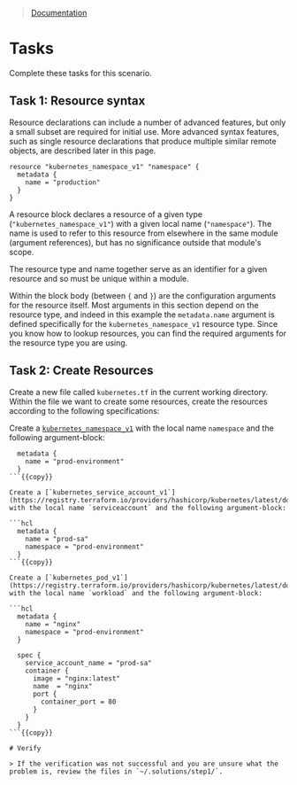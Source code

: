 > [Documentation](https://opentofu.org/docs/language/resources/syntax/)

# Tasks

Complete these tasks for this scenario. 

## Task 1: Resource syntax


Resource declarations can include a number of advanced features, but only a small subset are required for initial use. More advanced syntax features, such as single resource declarations that produce multiple similar remote objects, are described later in this page.

```hcl
resource "kubernetes_namespace_v1" "namespace" {
  metadata {
    name = "production"
  }
}
```

A resource block declares a resource of a given type (`"kubernetes_namespace_v1"`) with a given local name (`"namespace"`). The name is used to refer to this resource from elsewhere in the same module (argument references), but has no significance outside that module's scope.

The resource type and name together serve as an identifier for a given resource and so must be unique within a module.

Within the block body (between `{` and `}`) are the configuration arguments for the resource itself. Most arguments in this section depend on the resource type, and indeed in this example the `metadata.name` argument is defined specifically for the `kubernetes_namespace_v1` resource type. Since you know how to lookup resources, you can find the required arguments for the resource type you are using.


## Task 2: Create Resources

Create a new file called `kubernetes.tf` in the current working directory. Within the file we want to create some resources, create the resources according to the following specifications:

Create a [`kubernetes_namespace_v1`](https://registry.terraform.io/providers/hashicorp/kubernetes/latest/docs/resources/namespace_v1) with the local name `namespace` and the following argument-block:

```hcl
  metadata {
    name = "prod-environment"
  }
```{{copy}}

Create a [`kubernetes_service_account_v1`](https://registry.terraform.io/providers/hashicorp/kubernetes/latest/docs/resources/service_account_v1) with the local name `serviceaccount` and the following argument-block:

```hcl
  metadata {
    name = "prod-sa"
    namespace = "prod-environment"
  }
```{{copy}}

Create a [`kubernetes_pod_v1`](https://registry.terraform.io/providers/hashicorp/kubernetes/latest/docs/resources/pod_v1) with the local name `workload` and the following argument-block:

```hcl
  metadata {
    name = "nginx"
    namespace = "prod-environment"
  }
  
  spec {
    service_account_name = "prod-sa"
    container {
      image = "nginx:latest"
      name  = "nginx"
      port {
        container_port = 80
      }
    }
  }
```{{copy}}

# Verify

> If the verification was not successful and you are unsure what the problem is, review the files in `~/.solutions/step1/`.

